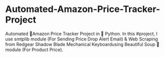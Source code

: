 # Automated-Amazon-Price-Tracker-Project
Automated 🛒Amazon Price Tracker Project in 🐍 Python.
In this #project, I use smtplib module (For Sending Price Drop Alert Email) & Web Scraping from <a src='https://www.amazon.in/Redgear-Mechanical-Keyboard-Spectrum-Control/dp/B08T28HSDN/ref=pd_rhf_ee_s_pd_sbs_rvi_sccl_1_1/258-2677873-8860314?pd_rd_w=nyJPu&content-id=amzn1.sym.dc04bec4-fa1d-4db1-84b4-6f2b15be4d08&pf_rd_p=dc04bec4-fa1d-4db1-84b4-6f2b15be4d08&pf_rd_r=AW2YPKWSQNDZD1HVE8HW&pd_rd_wg=TyPLJ&pd_rd_r=db913060-5557-4f67-8013-2fbb8e053d7e&pd_rd_i=B08T28HSDN&psc=1with%E2%80%A6'>Redgear Shadow Blade Mechanical Keyboard</a>using Beautiful Soup 🍲 module (For Product Price).
